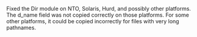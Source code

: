 Fixed the Dir module on NTO, Solaris, Hurd, and possibly other platforms.  The
d_name field was not copied correctly on those platforms.  For some other
platforms, it could be copied incorrectly for files with very long pathnames.
